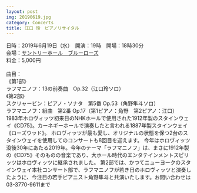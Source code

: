 ```yaml
---
layout: post
img: 20190619.jpg
category: Concerts
title: 江口 玲　ピアノリサイタル
---
```

日時：2019年6月19日（水）　開演：19時　開場：18時30分　<br>
会場：<a href="https://www.suntory.co.jp/suntoryhall/map/">サントリーホール　ブルーローズ	</a> <br>
料金：5,000円<br>
<br>
曲目： <br>
《第1部》<br>
ラフマニノフ：13の前奏曲　Op.32（江口玲ソロ）<br>
《第2部》<br>
スクリャービン：ピアノ・ソナタ　第5番 Op.53（角野隼斗ソロ）<br>
ラフマニノフ：組曲　第2番 Op.17（第1ピアノ：角野　第2ピアノ：江口）<br>
1983年ホロヴィッツ初来日のNHKホールで使用された1912年製のスタインウェイ《CD75》。カーネギーホールで演奏したと言われる1887年製スタインウェイ《ローズウッド》。 ホロヴィッツが最も愛し、オリジナルの状態を保つ2台のスタインウェイを使用してのコンサートも8回目を迎えます。 今年はホロヴィッツ没後30年にあたる2019年。今年のテーマ「ラフマニノフ」は、まさに1912年製の《CD75》そのものの音楽であり、大ホール時代のエンタテインメントスピリッツはホロヴィッツに継承されました。 第2部では、かつてニューヨークのスタインウェイ本社コンサート部で、ラフマニノフが若き日のホロヴィッツと演奏したように、今注目の若手ピアニスト角野隼斗と共演いたします。お問い合わせは03-3770-9611まで<br>
 <br>
